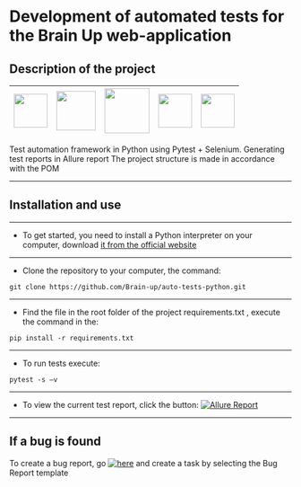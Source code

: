 # Development of automated tests for the Brain Up web-application

## Description of the project

| <img src="https://cdn.jsdelivr.net/gh/devicons/devicon/icons/python/python-original-wordmark.svg" width="60" heigh="60"/> | <img src="https://cdn.jsdelivr.net/gh/devicons/devicon/icons/pytest/pytest-original-wordmark.svg" width="70" heigh="70"/> | <img src="https://cdn.jsdelivr.net/gh/devicons/devicon/icons/git/git-original-wordmark.svg" width="80" heigh="80"/> | <img src="https://avatars.githubusercontent.com/u/5879127?s=200&v=4" width="60" heigh="60"/> | <img src="https://cdn.jsdelivr.net/gh/devicons/devicon/icons/selenium/selenium-original.svg" width="60" heigh="60"/> |
|---------------------------------------------------------------------------------------------------------------------------|---------------------------------------------------------------------------------------------------------------------------|---------------------------------------------------------------------------------------------------------------------|----------------------------------------------------------------------------------------------|----------------------------------------------------------------------------------------------------------------------|

Test automation framework in Python using Pytest + Selenium.
Generating test reports in Allure report
The project structure is made in accordance with the POM
___

## Installation and use

___

* To get started, you need to install a Python interpreter on your computer,
  download [it from the official website](https://www.python.org/downloads/)

___

* Clone the repository to your computer, the command:

```
git clone https://github.com/Brain-up/auto-tests-python.git
```

___

* Find the file in the root folder of the project requirements.txt , execute the command in
  the:

```
pip install -r requirements.txt
```

___

* To run tests execute:

```
pytest -s –v
```

___

* To view the current test report, click the
  button: [![Allure Report](https://img.shields.io/badge/Allure%20Report-deployed-green)](https://brain-up.github.io/auto-tests-python/)

____

## If a bug is found

To create a bug report,
go  [![here](https://img.shields.io/badge/here-green)](https://github.com/Brain-up/brn/issues/new/choose) and create a
task by selecting the Bug Report template
